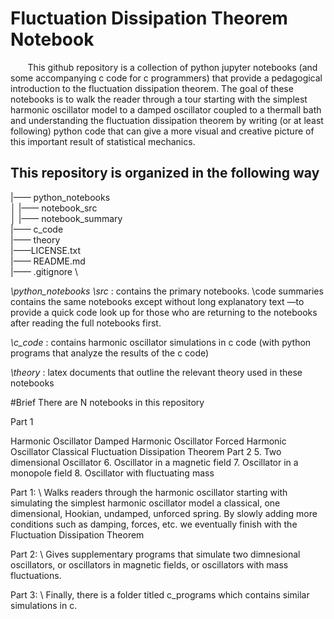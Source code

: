 # **Fluctuation Dissipation Theorem Notebook**

&nbsp;&nbsp;&nbsp;&nbsp;&nbsp;&nbsp; This github repository is a collection of python jupyter notebooks (and some accompanying c code for c programmers) that provide a pedagogical introduction to the fluctuation dissipation theorem. The goal of these notebooks is to walk the reader through a tour starting with the simplest harmonic oscillator model to a damped oscillator coupled to a thermall bath and understanding the fluctuation dissipation theorem by writing (or at least following) python code that can give a more visual and creative picture of this important result of statistical mechanics.

## **This repository is organized in the following way**

|—— python_notebooks \
│   |—— notebook_src \
│   |—— notebook_summary \
|—— c_code \
|—— theory \
|——LICENSE.txt \
|—— README.md \
|—— .gitignore \

*\python_notebooks \src* : contains the primary notebooks. \code summaries contains the same notebooks except without long explanatory text —to provide a quick code look up for those who are returning to the notebooks after reading the full notebooks first.

*\c_code* : contains harmonic oscillator simulations in c code (with python programs that analyze the results of the c code)

*\theory* : latex documents that outline the relevant theory used in these notebooks

#Brief There are N notebooks in this repository

Part 1

Harmonic Oscillator
Damped Harmonic Oscillator
Forced Harmonic Oscillator
Classical Fluctuation Dissipation Theorem
Part 2 5. Two dimensional Oscillator 6. Oscillator in a magnetic field 7. Oscillator in a monopole field 8. Oscillator with fluctuating mass



Part 1: \\
Walks readers through the harmonic oscillator starting with simulating the simplest harmonic oscillator model a classical, one dimensional, Hookian, undamped, unforced spring. By slowly adding more conditions such as damping, forces, etc. we eventually finish with the Fluctuation Dissipation Theorem


Part 2: \\
Gives supplementary programs that simulate two dimnesional oscillators, or oscillators in magnetic fields, or oscillators with mass fluctuations.


Part 3: \\
Finally, there is a folder titled c_programs which contains similar simulations in c. 
